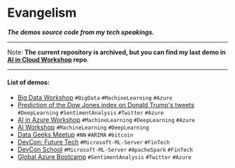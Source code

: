 # Evangelism

***The demos source code from my tech speakings.***


----
Note: __The current repository is archived, but you can find my last demo in [AI in Cloud Workshop](https://github.com/codez0mb1e/AI-in-cloud-workshop) repo__.

----

#### List of demos:

- [Big Data Workshop](/big-data-workshop/)
 `#BigData` `#MachineLearning` `#Azure`
- [Prediction of the Dow Jones index on Donald Trump's tweets](https://github.com/codez0mb1e/donald-trump-tweets/) `#DeepLearning` `#SentimentAnalysis` `#Twitter` `#Azure`
- [AI in Azure Workshop](/AI-in-Azure/)
 `#MachineLearning` `#DeepLearning` `#Azure`
- [AI Workshop](/AI-Workshop)
 `#MachineLearning` `#DeepLearning`
- [Data Geeks Meetup](/DataGeeksMeetup/)
`#NN` `#ARIMA` `#bitcoin`
- [DevCon: Future Tech](/DevConFutureTech/) 
`#Microsoft-ML-Server` `#FinTech`
- [DevCon School](/DevConSchool/) 
`#Microsoft-ML-Server` `#ApacheSpark` `#FinTech`
- [Global Azure Bootcamp](/TwitterCrawlerDemo/) 
`#SentimentAnalysis` `#Twitter` `#Azure` 
